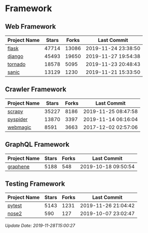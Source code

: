 # Framework

## Web Framework

| Project Name | Stars | Forks | Last Commit |
| ------------ | ----- | ----- | ----------- |
| [flask](https://github.com/pallets/flask) | 47714 | 13086 | 2019-11-24 23:38:50 |
| [django](https://github.com/django/django) | 45493 | 19650 | 2019-11-27 19:54:38 |
| [tornado](https://github.com/tornadoweb/tornado) | 18578 | 5095 | 2019-11-23 20:48:43 |
| [sanic](https://github.com/huge-success/sanic) | 13129 | 1230 | 2019-11-21 15:33:50 |

## Crawler Framework

| Project Name | Stars | Forks | Last Commit |
| ------------ | ----- | ----- | ----------- |
| [scrapy](https://github.com/scrapy/scrapy) | 35227 | 8186 | 2019-11-25 08:47:58 |
| [pyspider](https://github.com/binux/pyspider) | 13870 | 3397 | 2019-11-14 06:16:04 |
| [webmagic](https://github.com/code4craft/webmagic) | 8591 | 3663 | 2017-12-02 02:57:06 |

## GraphQL Framework

| Project Name | Stars | Forks | Last Commit |
| ------------ | ----- | ----- | ----------- |
| [graphene](https://github.com/graphql-python/graphene) | 5188 | 548 | 2019-10-18 09:50:54 |

## Testing Framework

| Project Name | Stars | Forks | Last Commit |
| ------------ | ----- | ----- | ----------- |
| [pytest](https://github.com/pytest-dev/pytest) | 5143 | 1231 | 2019-11-26 21:04:42 |
| [nose2](https://github.com/nose-devs/nose2) | 590 | 127 | 2019-10-07 23:02:47 |

*Update Date: 2019-11-28T15:00:27*